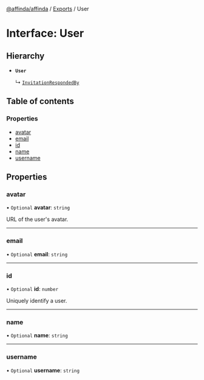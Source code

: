 [@affinda/affinda](../README.md) / [Exports](../modules.md) / User

# Interface: User

## Hierarchy

- **`User`**

  ↳ [`InvitationRespondedBy`](InvitationRespondedBy.md)

## Table of contents

### Properties

- [avatar](User.md#avatar)
- [email](User.md#email)
- [id](User.md#id)
- [name](User.md#name)
- [username](User.md#username)

## Properties

### avatar

• `Optional` **avatar**: `string`

URL of the user's avatar.

___

### email

• `Optional` **email**: `string`

___

### id

• `Optional` **id**: `number`

Uniquely identify a user.

___

### name

• `Optional` **name**: `string`

___

### username

• `Optional` **username**: `string`
